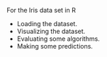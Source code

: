 For the Iris data set in R
  - Loading the dataset.
  - Visualizing the dataset.
  - Evaluating some algorithms.
  - Making some predictions.
